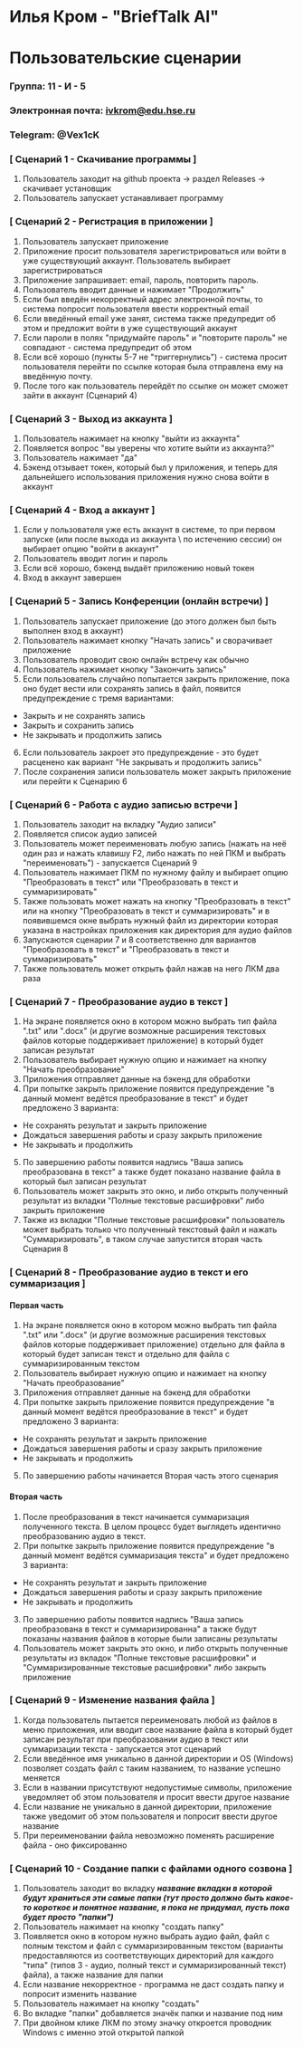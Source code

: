 # Илья Кром - "BriefTalk AI"
# Пользовательские сценарии

### Группа: 11 - И - 5
### Электронная почта: ivkrom@edu.hse.ru
### Telegram: @Vex1cK


### [ Сценарий 1 - Скачивание программы ]

1. Пользователь заходит на github проекта -> раздел Releases -> скачивает установщик
2. Пользователь запускает устанавливает программу

### [ Сценарий 2 - Регистрация в приложении ]

1. Пользователь запускает приложение
2. Приложение просит пользователя зарегистрироваться или войти в уже существующий аккаунт. Пользователь выбирает зарегистрироваться
3. Приложение запрашивает: email, пароль, повторить пароль.
4. Пользователь вводит данные и нажимает "Продолжить"
5. Если был введён некорректный адрес электронной почты, то система попросит пользователя ввести корректный email
6. Если введённый email уже занят, система также предупредит об этом и предложит войти в уже существующий аккаунт
7. Если пароли в полях "придумайте пароль" и "повторите пароль" не совпадают - система предупредит об этом
8. Если всё хорошо (пункты 5-7 не "триггернулись") - система просит пользователя перейти по ссылке которая была отправлена ему на введённую почту.
9. После того как пользователь перейдёт по ссылке он может сможет зайти в аккаунт (Сценарий 4)

### [ Сценарий 3 - Выход из аккаунта ]

1. Пользователь нажимает на кнопку "выйти из аккаунта"
2. Появляется вопрос "вы уверены что хотите выйти из аккаунта?"
3. Пользователь нажимает "да"
4. Бэкенд отзывает токен, который был у приложения, и теперь для дальнейшего использования приложения нужно снова войти в аккаунт

### [ Сценарий 4 - Вход а аккаунт ]

1. Если у пользователя уже есть аккаунт в системе, то при первом запуске (или после выхода из аккаунта \ по истечению сессии) он выбирает опцию "войти в аккаунт"
2. Пользователь вводит логин и пароль
3. Если всё хорошо, бэкенд выдаёт приложению новый токен
4. Вход в аккаунт завершен


### [ Сценарий 5 - Запись Конференции (онлайн встречи) ]

1. Пользователь запускает приложение (до этого должен был быть выполнен вход в аккаунт)
2. Пользователь нажимает кнопку "Начать запись" и сворачивает приложение
3. Пользователь проводит свою онлайн встречу как обычно
4. Пользователь нажимает кнопку "Закончить запись"
5. Если пользователь случайно попытается закрыть приложение, пока оно будет вести или сохранять запись в файл, появится предупреждение с тремя вариантами:
 - Закрыть и не сохранять запись
 - Закрыть и сохранить запись
 - Не закрывать и продолжить запись
6. Если пользователь закроет это предупреждение - это будет расценено как вариант "Не закрывать и продолжить запись"
7. После сохранения записи пользователь может закрыть приложение или перейти к Сценарию 6

### [ Сценарий 6 - Работа с аудио записью встречи ]

1. Пользователь заходит на вкладку "Аудио записи"
2. Появляется список аудио записей
3. Пользователь может переименовать любую запись (нажать на неё один раз и нажать клавишу F2, либо нажать по ней ПКМ и выбрать "переименовать") - запускается Сценарий 9
4. Пользователь нажимает ПКМ по нужному файлу и выбирает опцию "Преобразовать в текст" или "Преобразовать в текст и суммаризировать"
5. Также пользовать может нажать на кнопку "Преобразовать в текст" или на кнопку "Преобразовать в текст и суммаризировать" и в появившемся окне выбрать нужный файл из директории которая указана в настройках приложения как директория для аудио файлов
6. Запускаются сценарии 7 и 8 соответственно для вариантов "Преобразовать в текст" и "Преобразовать в текст и суммаризировать"
7. Также пользователь может открыть файл нажав на него ЛКМ два раза

### [ Сценарий 7 - Преобразование аудио в текст ]

1. На экране появляется окно в котором можно выбрать тип файла ".txt" или ".docx" (и другие возможные расширения текстовых файлов которые поддерживает приложение) в который будет записан результат
2. Пользователь выбирает нужную опцию и нажимает на кнопку "Начать преобразование"
3. Приложения отправляет данные на бэкенд для обработки
4. При попытке закрыть приложение появится предупреждение "в данный момент ведётся преобразование в текст" и будет предложено 3 варианта:
 - Не сохранять результат и закрыть приложение
 - Дождаться завершения работы и сразу закрыть приложение
 - Не закрывать и продолжить
5. По завершению работы появится надпись "Ваша запись преобразована в текст" а также будет показано название файла в который был записан результат
6. Пользователь может закрыть это окно, и либо открыть полученный результат из вкладки "Полные текстовые расшифровки" либо закрыть приложение
7. Также из вкладки "Полные текстовые расшифровки" пользователь может выбрать только что полученный текстовый файл и нажать "Суммаризировать", в таком случае запустится вторая часть Сценария 8

### [ Сценарий 8 - Преобразование аудио в текст и его суммаризация ]

#### Первая часть
1. На экране появляется окно в котором можно выбрать тип файла ".txt" или ".docx" (и другие возможные расширения текстовых файлов которые поддерживает приложение) отдельно для файла в который будет записан текст и отдельно для файла с суммаризированным текстом
2. Пользователь выбирает нужную опцию и нажимает на кнопку "Начать преобразование"
3. Приложения отправляет данные на бэкенд для обработки
4. При попытке закрыть приложение появится предупреждение "в данный момент ведётся преобразование в текст" и будет предложено 3 варианта:
 - Не сохранять результат и закрыть приложение
 - Дождаться завершения работы и сразу закрыть приложение
 - Не закрывать и продолжить
5. По завершению работы начинается Вторая часть этого сценария
#### Вторая часть
1. После преобразования в текст начинается суммаризация полученного текста. В целом процесс будет выглядеть идентично преобразованию аудио в текст.
2. При попытке закрыть приложение появится предупреждение "в данный момент ведётся суммаризация текста" и будет предложено 3 варианта:
 - Не сохранять результат и закрыть приложение
 - Дождаться завершения работы и сразу закрыть приложение
 - Не закрывать и продолжить
3. По завершению работы появится надпись "Ваша запись преобразована в текст и суммаризированна" а также будут показаны названия файлов в которые были записаны результаты
4. Пользователь может закрыть это окно, и либо открыть полученные результаты из вкладок "Полные текстовые расшифровки" и "Суммаризированные текстовые расшифровки" либо закрыть приложение

### [ Сценарий 9 - Изменение названия файла ]

1. Когда пользователь пытается переименовать любой из файлов в меню приложения, или вводит свое название файла в который будет записан результат при преобразовании аудио в текст или суммаризации текста - запускается этот сценарий
2. Если введённое имя уникально в данной директории и OS (Windows) позволяет создать файл с таким названием, то название успешно меняется
3. Если в названии присутствуют недопустимые символы, приложение уведомляет об этом пользователя и просит ввести другое название
4. Если название не уникально в данной директории, приложение также уведомит об этом пользователя и попросит ввести другое название
5. При переименовании файла невозможно поменять расширение файла - оно фиксированно


### [ Сценарий 10 - Создание папки с файлами одного созвона ]

1. Пользователь заходит во вкладку _**название вкладки в которой будут храниться эти самые папки (тут просто должно быть какое-то короткое и понятное название, я пока не придумал, пусть пока будет просто "папки")**_
2. Пользователь нажимает на кнопку "создать папку"
3. Появляется окно в котором нужно выбрать аудио файл, файл с полным текстом и файл с суммаризированным текстом (варианты предоставляются из соответствующих директорий для каждого "типа" (типов 3 - аудио, полный текст и суммаризированный текст) файла), а также название для папки
4. Если название некорректное - программа не даст создать папку и попросит изменить название
5. Пользователь нажимает на кнопку "создать"
6. Во вкладке "папки" добавляется значёк папки и название под ним
7. При двойном клике ЛКМ по этому значку откроется проводник Windows с именно этой открытой папкой
